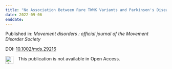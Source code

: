 ```yaml
---
title: "No Association Between Rare TWNK Variants and Parkinson's Disease in European Cohorts."
date: 2022-09-06
enddate:
---
```


Published in: *Movement disorders : official journal of the Movement Disorder Society*

DOI: [10.1002/mds.29216](https://doi.org/10.1002/mds.29216)

<img src="https://upload.wikimedia.org/wikipedia/commons/thumb/0/0e/Closed_Access_logo_transparent.svg/1200px-Closed_Access_logo_transparent.svg.png" alt="drawing" width="25" align="left"/> &nbsp;&nbsp;&nbsp;This publication is not available in Open Access.


